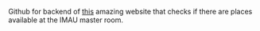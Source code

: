 Github for backend of [this](https://istherestillplaceatimau.pythonanywhere.com/) amazing website that checks if there are places available at the IMAU master room.